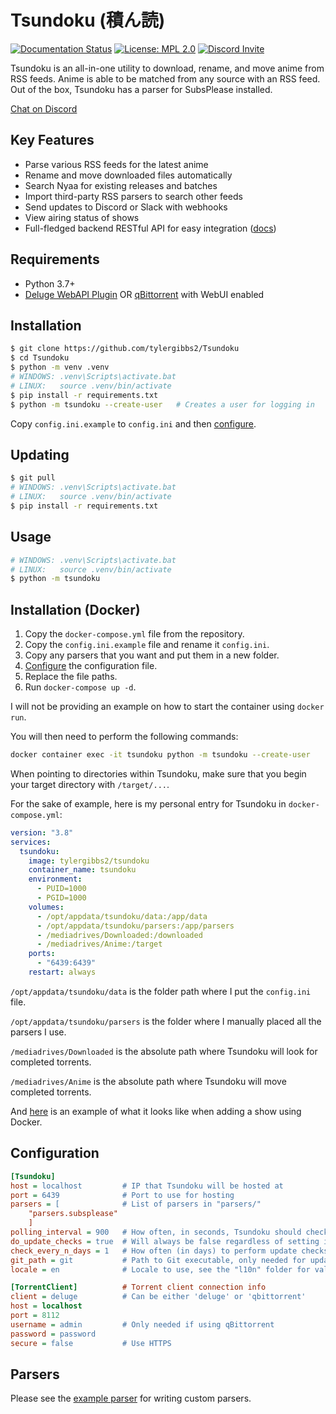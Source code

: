 # Tsundoku (積ん読)

[![Documentation Status](https://readthedocs.org/projects/tsundoku/badge/?version=latest)](https://tsundoku.readthedocs.io/en/latest/?badge=latest)
[![License: MPL 2.0](https://img.shields.io/badge/License-MPL%202.0-blue.svg)](https://opensource.org/licenses/MPL-2.0)
[![Discord Invite](https://img.shields.io/discord/801396820772257802)](https://discord.gg/thxN858gXm)

Tsundoku is an all-in-one utility to download, rename, and move anime from RSS feeds.
Anime is able to be matched from any source with an RSS feed. Out of the box, Tsundoku has a parser for SubsPlease installed.

[Chat on Discord](https://discord.gg/thxN858gXm)

## Key Features

* Parse various RSS feeds for the latest anime
* Rename and move downloaded files automatically
* Search Nyaa for existing releases and batches
* Import third-party RSS parsers to search other feeds
* Send updates to Discord or Slack with webhooks
* View airing status of shows
* Full-fledged backend RESTful API for easy integration ([docs](https://tsundoku.readthedocs.io/en/latest/))

## Requirements

* Python 3.7+
* [Deluge WebAPI Plugin](https://github.com/idlesign/deluge-webapi) OR [qBittorrent](https://www.qbittorrent.org/) with WebUI enabled

## Installation

```sh
$ git clone https://github.com/tylergibbs2/Tsundoku
$ cd Tsundoku
$ python -m venv .venv
# WINDOWS: .venv\Scripts\activate.bat
# LINUX:   source .venv/bin/activate
$ pip install -r requirements.txt
$ python -m tsundoku --create-user   # Creates a user for logging in
```

Copy `config.ini.example` to `config.ini` and then [configure](#Configuration).

## Updating

```sh
$ git pull
# WINDOWS: .venv\Scripts\activate.bat
# LINUX:   source .venv/bin/activate
$ pip install -r requirements.txt
```

## Usage

```sh
# WINDOWS: .venv\Scripts\activate.bat
# LINUX:   source .venv/bin/activate
$ python -m tsundoku
```

## Installation (Docker)

1. Copy the `docker-compose.yml` file from the repository.
2. Copy the `config.ini.example` file and rename it `config.ini`.
3. Copy any parsers that you want and put them in a new folder.
4. [Configure](#Configuration) the configuration file.
5. Replace the file paths.
6. Run `docker-compose up -d`.

I will not be providing an example on how to start the container using
`docker run`.

You will then need to perform the following commands:
```sh
docker container exec -it tsundoku python -m tsundoku --create-user
```

When pointing to directories within Tsundoku, make sure that you begin
your target directory with `/target/...`.

For the sake of example, here is my personal entry for Tsundoku in `docker-compose.yml`:
```yml
version: "3.8"
services:
  tsundoku:
    image: tylergibbs2/tsundoku
    container_name: tsundoku
    environment:
      - PUID=1000
      - PGID=1000
    volumes:
      - /opt/appdata/tsundoku/data:/app/data
      - /opt/appdata/tsundoku/parsers:/app/parsers
      - /mediadrives/Downloaded:/downloaded
      - /mediadrives/Anime:/target
    ports:
      - "6439:6439"
    restart: always
```

`/opt/appdata/tsundoku/data` is the folder path where I put the `config.ini` file.

`/opt/appdata/tsundoku/parsers` is the folder where I manually placed all the parsers I use.

`/mediadrives/Downloaded` is the absolute path where Tsundoku will look for completed torrents.

`/mediadrives/Anime` is the absolute path where Tsundoku will move completed torrents.


And [here](https://i.imgur.com/BkNz7P4.png) is an example of what it looks like when adding a show using Docker.

## Configuration

```ini
[Tsundoku]
host = localhost         # IP that Tsundoku will be hosted at
port = 6439              # Port to use for hosting
parsers = [              # List of parsers in "parsers/"
    "parsers.subsplease"
    ]
polling_interval = 900   # How often, in seconds, Tsundoku should check parsers
do_update_checks = true  # Will always be false regardless of setting if in Docker
check_every_n_days = 1   # How often (in days) to perform update checks
git_path = git           # Path to Git executable, only needed for update checks
locale = en              # Locale to use, see the "l10n" folder for valid locales

[TorrentClient]          # Torrent client connection info
client = deluge          # Can be either 'deluge' or 'qbittorrent'
host = localhost
port = 8112
username = admin         # Only needed if using qBittorrent
password = password
secure = false           # Use HTTPS
```

## Parsers

Please see the [example parser](https://github.com/tylergibbs2/Tsundoku/blob/master/parsers/_example.py) for writing custom parsers.
